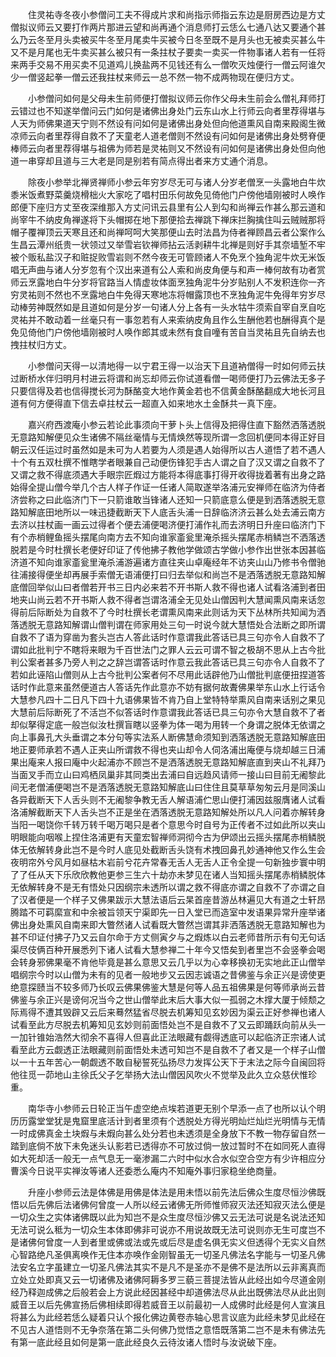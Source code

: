 <!-- { "loadSidebar": true } -->
　　住灵祐寺冬夜小参僧问工夫不得成片求和尚指示师指云东边是厨房西边是方丈僧拟议师云又要打作两片那进云望和尚再通个消息师打云恁么七通八达又要通个甚么乃云冬至月头卖被买牛冬至月尾卖牛买被今日冬至既不是月头也无被卖买甚么牛又不是月尾也无牛卖买甚么被只有一条拄杖子要卖一卖买一件物事诸人若有一任将来两手交易不用买卖不见道鸡儿换盐两不见钱还有么一僧吹灭烛便行一僧云阿谁欠少一僧竖起拳一僧云还我拄杖来师云一总不然一物不成两物现在便归方丈。

　　小参僧问如何是父母未生前师便打僧拟议师云你作父母未生前会么僧礼拜师打云错过也不知遂举僧问云门如何是诸佛出身处门云东山水上行师云向者里荐得堪与人天为师佛果道天宁则不然设有问如何是诸佛出身处但向他道熏风自南来殿阁生微凉师云向者里荐得自救不了天童老人道老僧则不然设有问如何是诸佛出身处劈脊便棒师云向者里荐得堪与祖佛为师若是灵祐则又不然设有问如何是诸佛出身处但向他道一串穿却且道与三大老是同是别若有简点得出者来方丈通个消息。

　　除夜小参举北禅贤禅师小参云年穷岁尽无可与诸人分岁老僧烹一头露地白牛炊黍米饭煮野菜羹烧榾柮火大家吃了唱村田乐何故免见倚他门户傍他墙刚被时人唤作郎便下座归方丈至夜深维那入方丈问讯云县里有公人到勾和尚禅云作甚么那云道和尚宰牛不纳皮角禅遂将下头帽掷在地下那便拾去禅跳下禅床拦胸擒住叫云贼贼那将帽子覆禅顶云天寒且还和尚禅呵呵大笑那便山去时法昌为侍者禅顾昌云者公案作么生昌云潭州纸贵一状领过又举雪岩钦禅师拈云活剥耕牛北禅是则好手其奈墙堑不牢被个贩私盐汉子和赃捉败雪岩则不然今夜无可管顾诸人不免烹个独角泥牛炊无米饭唱无声曲与诸人分岁忽有个汉出来道有公人索和尚皮角便与和声一棒何故有功者赏师云烹露地白牛分岁将官路当人情虚妆体面烹独角泥牛分岁贴别人不发积连你一齐穷灵祐则不然也不烹露地白牛免得天寒地冻将帽露顶也不烹独角泥牛免得年穷岁尽动棒劳神既然如是且道如何是分岁一句诸人分上各有一头水牯牛须索自宰自烹自吃灵祐并不敢动着一丝毫只有一事忽若有人来索纳皮角且作么生酬他若也酬得真个是免见倚他门户傍他墙刚被时人唤作郎其或未然有食自噇有苦自当灵祐且先自纳去也拽拄杖归方丈。

　　小参僧问天得一以清地得一以宁君王得一以治天下且道衲僧得一时如何师云扶过断桥水伴归明月村进云将谓和尚忘却师云你试道看僧一喝师便打乃云佛法无多子只要信得及若也信得搅长河为酥酪变大地作黄金若也不信黄金酥酪翻成大地长河且道有何方便得直下信去卓拄杖云一超直入如来地水土金酥共一真下座。

　　嘉兴府西渡庵小参云若论此事须向干萝卜头上信得及把得住直下豁然洒落透脱无意路知解便见众生诸佛不隔丝毫情与无情焕然等现所谓一念回机便同本得正好目朝云汉任运过时虽然如是未可为人若要为人须是遇人始得所以古人道悟了若不遇人十个有五双杜撰不惟瞎学者眼兼自己动便伤锋犯手古人谓之自了汉又谓之自救不了又谓之救不得底须遇大手眼宗匠煆过方能将本得底事打得开收得拢着著有出身之路始得全提山僧今举几个古人样子作证一任诸人简取遂举洛浦元安禅师在临济为侍者济尝称之曰此临济门下一只箭谁敢当锋诸人还知一只箭底意么便是到洒落透脱无意路知解底田地所以一味迅捷截断天下人底舌头浦一日辞临济济云甚么处去浦云南方去济以拄杖画一画云过得者个便去浦便喝济便打浦作礼而去济明日升座曰临济门下有个赤梢鲤鱼摇头摆尾向南方去不知向谁家齑瓮里淹杀摇头摆尾赤梢鳞岂不洒落透脱若是今时杜撰长老便好印证了传他拂子教他学做颂古学做小参作出世张本因甚临济道不知向谁家齑瓮里淹杀浦游遍诸方直往夹山卓庵经年不访夹山山乃修书令僧驰往浦接得便坐却再展手索僧无语浦便打曰归去举似和尚岂不是洒落透脱无意路知解底僧回举似山曰者僧若开书三日内必来若不开书斯人救不得也诸人试看洛浦到者田地夹山尚云若不开书斯人救不得者岂谓洛浦全无见处山僧因判大慧闻熏风南来话忽得前后际断处为自救不了今时杜撰长老谓熏风南来此则话为天下丛林所共知闻为洒落透脱无意路知解谓山僧判谓在师家用处三句一时说今就大慧悟处合法断之即所谓自救不了语为穿凿为套头岂古人答此话时作意谓我此答话已具三句亦令人自救不了谓如此批判宁不瞎将来眼为千百世法门之罪人云云可谓不智之极胡不思从上古今批判公案者甚多乃旁人判之之辞岂谓答话时作意云我此答话已具三句亦令人自救不了若如此诬陷山僧则从上古今批判公案者何不尽用此话辟他乃山僧批判底便扭捏道答话时作此意来虽然便道古人答话先作此意亦不妨有据何故聻佛果举东山水上行话令大慧参凡四十二日凡下四十九语佛果皆不肯乃自上堂特特举熏风自南来话别之果见大慧前后际断死了不活岂不似答话时作意谓我此答话已具三句亦令大慧自救不了者却似拏得定底一般岂似汝杜撰盲瞎以竖拳为体一喝为用转一个身谓之脱体无依谓之向上事鼻孔大头垂谓之本分句等实法系人断佛慧命须知到洒落透脱无意路知解底田地正要师承若不遇人正夹山所谓救不得也夹山却令人伺洛浦出庵便与烧却越三日浦果出庵来人报曰庵中火起浦亦不顾岂不是洒落透脱无意路知解底直到夹山不礼拜乃当面叉手而立山曰鸡栖凤巢非其同类出去浦曰自远趋风请师一接山曰目前无阇黎此间无老僧浦便喝岂不是洒落透脱无意路知解底山曰住住且莫草草匆匆云月是同溪山各异截断天下人舌头则不无阇黎争教无舌人解语浦伫思山便打浦因兹服膺诸人试看洛浦解截断天下人舌头岂不正是坐在洒落透脱无意路知解处所以凡人问着亦解转身当阳一喝饶你千转万转千喝万喝只是者个意思今时自号为正传者不过如此所以夹山明眼能向咽喉上捏住洛浦更有天童宏智禅师洞彻今古为伊颂出云摇头摆尾赤梢鳞脱体无依解转身此岂不是今时人底见处截断舌头饶有术拽回鼻孔妙通神他又作么生会夜明帘外兮风月如昼枯木岩前兮花卉常春无舌人无舌人正令全提一句新独步寰中明了了任从天下乐欣欣教他更参三生六十劫亦未梦见在诸人当知摇头摆尾赤梢鳞脱体无依解转身不是无有悟处只因纲宗未透所以谓之救不得底亦谓之自救不了亦谓之自了汉者便是一个样子又佛果跋示大慧法语后云杲首座昔游丛林遍见大有道之士轩昂腾踏不可羁縻宣和中余被旨领天宁渠即先一日入堂已而造室中发语果异常升座举诸佛出身处熏风自南来即大瞥然诸人试看既大瞥然岂谓其非洒落透脱无意路知解也为甚不印证付拂子乃又云自尔命于方丈侧寅夕与之煆炼以白云老师昔所示有句无句话渠尽伎俩百种开展悉列下诸人试看大慧参禅二十年今又悟矣到者里岂不会竖拳会喝会转身邪佛果毫不肯他毕竟是甚么意思又云几乎以为心幸移换初无实地此正山僧举唱纲宗今时以山僧为未有的见者一般地步又云因志诚语之昔佛鉴与余正兴是谤使更绝意探赜当不较多师乃长叹云佛果佛鉴大慧是何等人品五祖佛果是何等师承尚云昔佛鉴与余正兴是谤何况当今之世山僧举此末后大事大似一孤弱之木撑大厦于倾颓之际焉得不遭其毁辟又云后来蓦然猛省尽脱去机筹知见玄妙因为渠云正好参禅也诸人试看至此方尽脱去机筹知见玄妙则前面悟处岂不是自救不了又云即踊跃向前从头一一加针锥始浩然大彻余不喜得人但喜此正法眼藏有觑得透底可以起临济正宗诸人试看至此方云觑透正法眼藏则前面悟处未透可知岂不是自救不了者又是一个样子山僧以一十五年苦心一朝觑透不敢自秘誓死弘扬尽力发挥公天下于末法之际今自闽回将他往觅一茆地山主徐氏父子乞举扬大法山僧因风吹火不觉举及此久立众慈伏惟珍重。

　　南华寺小参师云日轮正当午虚空绝点埃若道更无别个早添一点了也所以认个明历历露堂堂犹是鬼窟里底活计到者里须有个透脱处方得光明灿烂灿烂光明情与无情一时成佛真金土块煆与未煆向甚么处分若也未透须是全身放下不教一物存留自然一踏到底倘不放下未免迷头认影若已透得亦不可放过倘一放过暂时不在如同死人直得如大死却活一般无一点气息无一毫渗漏二六时中似水合水似空合空方有少许相应分曹溪今日说平实禅汝等诸人还委悉么庵内不知庵外事归家稳坐绝商量。

　　升座小参师云法是体佛是用佛是体法是用未悟以前先法后佛众生度尽恒沙佛既悟以后先佛后法诸佛何曾度一人所以经云诸佛无所师惟师寂灭法还知寂灭法么便是一切众生之实体诸佛既以此为知岂不是众生度尽恒沙佛又云无法可说是名说法还知无法可说么秪为一切众生本体即佛非可说亦不用说故既无法可说则亦无生可度岂不是诸佛何曾度一人到者里或佛或法或先或后尽是虚名俱无实义但透得个无实义自然心智路绝凡圣俱离唤作无住本亦唤作金刚智虽无一切圣凡佛法名字能与一切圣凡佛法安名立字虽建立一切圣凡佛法其实不是凡不是圣亦不是佛不是法所以云非离真而立处立处即真又云一切诸佛及诸佛阿耨多罗三藐三菩提法皆从此经出如今尽道金刚经乃释迦成佛之后般若会上方说此经因甚经中却道佛法尽从此出既佛法尽从此出则威音王以后先佛宣扬后佛相续即得若威音王以前最初一人成佛时此经是何人宣演且将甚么为此经若恁么疑着只认个报化佛边黄卷赤轴心思言议底为此经未梦见此经在不见古人道悟则不无争奈落在第二头何佛乃觉悟之意悟既落第二岂不是未有佛法先有第一底此经且如何是第一底此经良久云待汝诸人悟时与汝说破下座。

